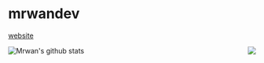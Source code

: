 # mrwandev

<a href="https://mrwandev69.github.io/">website</a>

<a href="https://github.com/mrwandev69/">
  <img align="left" src="https://github-readme-stats.vercel.app/api/top-langs/?username=mrwandev69&hide=stars,commits,prs,issues,contribs&show_icons=true&theme=tokyonight" alt="Mrwan's github stats"/>
</a>
<a href="https://github.com/mrwandev69/">
  <img align="right" src="https://github-readme-stats.vercel.app/api?username=mrwandev69&langs_count=6&show_icons=true&theme=tokyonight"/>
</a>
